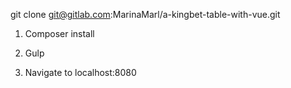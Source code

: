 git clone git@gitlab.com:MarinaMarl/a-kingbet-table-with-vue.git

1) Composer install 

2) Gulp

3) Navigate to localhost:8080